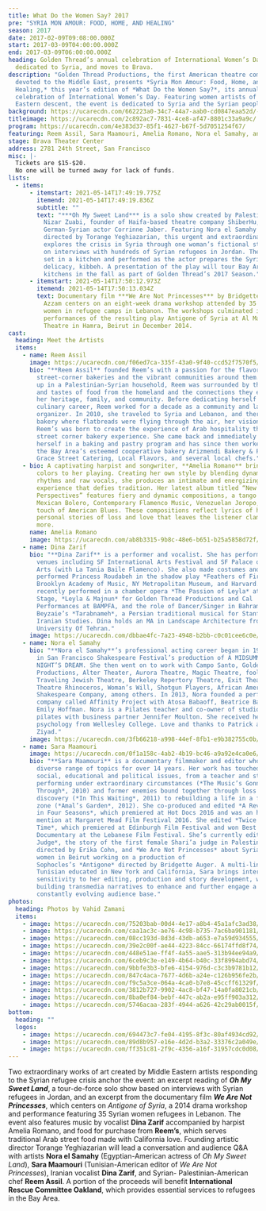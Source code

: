 ```yaml
---
title: What Do the Women Say? 2017
pre: "SYRIA MON AMOUR: FOOD, HOME, AND HEALING"
season: 2017
date: 2017-02-09T09:08:00.000Z
start: 2017-03-09T04:00:00.000Z
end: 2017-03-09T06:00:00.000Z
heading: Golden Thread’s annual celebration of International Women’s Day is
  dedicated to Syria, and moves to Brava.
description: "Golden Thread Productions, the first American theatre company
  devoted to the Middle East, presents *Syria Mon Amour: Food, Home, and
  Healing,* this year’s edition of *What Do the Women Say?*, its annual
  celebration of International Women’s Day. Featuring women artists of Middle
  Eastern descent, the event is dedicated to Syria and the Syrian people."
background: https://ucarecdn.com/662223a0-34c7-44a7-aab0-cd0847eaa52d/-/crop/1500x922/0,0/-/preview/
titleimage: https://ucarecdn.com/2c892ac7-7831-4ce8-af47-8801c33a9a9c/
program: https://ucarecdn.com/4e383d37-85f1-4627-b67f-5d7051254f67/
featuring: Reem Assil, Sara Maamouri, Amelia Romano, Nora el Samahy, and Dina Zarif
stage: Brava Theater Center
address: 2781 24th Street, San Francisco
misc: |-
  Tickets are $15-$20.
  No one will be turned away for lack of funds.
lists:
  - items:
      - itemstart: 2021-05-14T17:49:19.775Z
        itemend: 2021-05-14T17:49:19.836Z
        subtitle: ""
        text: "***Oh My Sweet Land*** is a solo show created by Palestinian writer Amir
          Nizar Zuabi, founder of Haifa-based theatre company ShiberHu, and
          German-Syrian actor Corrinne Jaber. Featuring Nora el Samahy and
          directed by Torange Yeghiazarian, this urgent and extraordinary show
          explores the crisis in Syria through one woman’s fictional story based
          on interviews with hundreds of Syrian refugees in Jordan. The play is
          set in a kitchen and performed as the actor prepares the Syrian
          delicacy, kibbeh. A presentation of the play will tour Bay Area
          kitchens in the fall as part of Golden Thread’s 2017 Season."
      - itemstart: 2021-05-14T17:50:12.973Z
        itemend: 2021-05-14T17:50:13.034Z
        text: Documentary film ***We Are Not Princesses*** by Bridgette Auger and Itab
          Azzam centers on an eight-week drama workshop attended by 35 Syrian
          women in refugee camps in Lebanon. The workshops culminated in three
          performances of the resulting play Antigone of Syria at Al Madina
          Theatre in Hamra, Beirut in December 2014.
cast:
  heading: Meet the Artists
  items:
    - name: Reem Assil
      image: https://ucarecdn.com/f06ed7ca-335f-43a0-9f40-ccd52f7570f5/
      bio: "**Reem Assil** founded Reem’s with a passion for the flavors of Arab
        street-corner bakeries and the vibrant communities around them. Growing
        up in a Palestinian-Syrian household, Reem was surrounded by the aromas
        and tastes of food from the homeland and the connections they evoked of
        her heritage, family, and community. Before dedicating herself to a
        culinary career, Reem worked for a decade as a community and labor
        organizer. In 2010, she traveled to Syria and Lebanon, and there, in a
        bakery where flatbreads were flying through the air, her vision for
        Reem’s was born to create the experience of Arab hospitality through the
        street corner bakery experience. She came back and immediately enrolled
        herself in a baking and pastry program and has since then worked with
        the Bay Area’s esteemed cooperative bakery Arizmendi Bakery & Pizzeria,
        Grace Street Catering, Local Flavors, and several local chefs."
    - bio: A captivating harpist and songwriter, **Amelia Romano** brings unexpected
        colors to her playing. Creating her own style by blending dynamic
        rhythms and raw vocals, she produces an intimate and energizing
        experience that defies tradition. Her latest album titled “New
        Perspectives” features fiery and dynamic compositions, a tango style
        Mexican Bolero, Contemporary Flamenco Music, Venezuelan Joropo, and a
        touch of American Blues. These compositions reflect lyrics of her
        personal stories of loss and love that leaves the listener clamoring for
        more.
      name: Amelia Romano
      image: https://ucarecdn.com/ab8b3315-9b8c-48e6-b651-b25a5858d72f/
    - name: Dina Zarif
      bio: "**Dina Zarif** is a performer and vocalist. She has performed at many
        venues including SF International Arts Festival and SF Palace of Fine
        Arts (with La Tania Baile Flamenco). She also made costumes and
        performed Princess Roudabeh in the shadow play *Feathers of Fire* at
        Brooklyn Academy of Music, NY Metropolitan Museum, and Harvard. She
        recently performed in a chamber opera *The Passion of Leyla* at San Jose
        Stage, *Leyla & Majnun* for Golden Thread Productions and Cal
        Performances at BAMPFA, and the role of Dancer/Singer in Bahram
        Beyzaie’s *Tarabnameh*, a Persian traditional musical for Stanford
        Iranian Studies. Dina holds an MA in Landscape Architecture from
        University Of Tehran."
      image: https://ucarecdn.com/dbbae4fc-7a23-4948-b2bb-c0c01cee6c0e/
    - name: Nora el Samahy
      bio: "**Nora el Samahy**’s professional acting career began in 1998 as a Fairy
        in San Francisco Shakespeare Festival’s production of A MIDSUMMER
        NIGHT’S DREAM. She then went on to work with Campo Santo, Golden Thread
        Productions, Alter Theater, Aurora Theatre, Magic Theatre, foolsFURY,
        Traveling Jewish Theatre, Berkeley Repertory Theatre, Exit Theater,
        Theatre Rhinoceros, Woman’s Will, Shotgun Players, African American
        Shakespeare Company, among others. In 2013, Nora founded a performance
        company called Affinity Project with Atosa Babaoff, Beatrice Basso, and
        Emily Hoffman. Nora is a Pilates teacher and co-owner of studio 74
        pilates with business partner Jennifer Moulton. She received her BA in
        psychology from Wellesley College. Love and thanks to Patrick and
        Ziyad."
      image: https://ucarecdn.com/3fb66218-a998-44ef-8fb1-e9b382755c0b/
    - name: Sara Maamouri
      image: https://ucarecdn.com/0f1a158c-4ab2-4b19-bc46-a9a92e4ca0e6/
      bio: "**Sara Maamouri** is a documentary filmmaker and editor who has explored a
        diverse range of topics for over 14 years. Her work has touched on
        social, educational and political issues, from a teacher and students
        performing under extraordinary circumstances (*The Music’s Gonna Get You
        Through*, 2010) and former enemies bound together through loss and
        discovery (*In This Waiting*, 2011) to rebuilding a life in a former war
        zone (*Amal’s Garden*, 2012). She co-produced and edited *A Revolution
        in Four Seasons*, which premiered at Hot Docs 2016 and was an honorable
        mention at Margaret Mead Film Festival 2016. She edited *Twice Upon A
        Time*, which premiered at Edinburgh Film Festival and won Best
        Documentary at the Lebanese Film Festival. She’s currently editing *The
        Judge*, the story of the first female Shari’a judge in Palestine
        directed by Erika Cohn, and *We Are Not Princesses* about Syrian refugee
        women in Beirut working on a production of
        Sophocles’s *Antigone* directed by Bridgette Auger. A multi-lingual
        Tunisian educated in New York and California, Sara brings international
        sensitivity to her editing, production and story development, while
        building transmedia narratives to enhance and further engage a
        constantly evolving audience base."
photos:
  heading: Photos by Vahid Zamani
  items:
    - image: https://ucarecdn.com/75203bab-00d4-4e17-a8b4-45a1afc3ad38/
    - image: https://ucarecdn.com/caa1ac3c-ae76-4c98-b735-7ac6ba901181/
    - image: https://ucarecdn.com/08cc193d-8d3d-43db-a653-e7a59d934555/
    - image: https://ucarecdn.com/39e2c00f-ae44-4223-84cc-66174ffd8f74/
    - image: https://ucarecdn.com/448e51ae-ff4f-4a55-aae5-313b94ee94a9/
    - image: https://ucarecdn.com/6ceb9c3e-e149-4b64-b40c-33f8994abd74/
    - image: https://ucarecdn.com/9bbfe3b3-bfe6-4154-976d-c3c3b9781b12/
    - image: https://ucarecdn.com/847c4aca-7677-4d6b-a24e-c126b956fe2b/
    - image: https://ucarecdn.com/f9c5a3ce-064a-4ca0-b7e8-45ccff61329f/
    - image: https://ucarecdn.com/3812b727-9902-4ac8-bf47-14a0fa8021cb/
    - image: https://ucarecdn.com/8ba0ef84-bebf-447c-ab2a-e95ff903a312/
    - image: https://ucarecdn.com/5746acaa-283f-4944-a626-42c29ab0015f/
bottom:
  heading: ""
  logos:
    - image: https://ucarecdn.com/694473c7-fe04-4195-8f3c-80af4934cd92/
    - image: https://ucarecdn.com/89d8b957-e16e-4d2d-b3a2-33376c2a049e/
    - image: https://ucarecdn.com/ff351c81-2f9c-4356-a16f-31957cdc0d08/
---
```

Two extraordinary works of art created by Middle Eastern artists responding to the Syrian refugee crisis anchor the event: an excerpt reading of ***Oh My Sweet Land***, a tour-de-force solo show based on interviews with Syrian refugees in Jordan, and an excerpt from the documentary film ***We Are Not Princesses***, which centers on *Antigone of Syria*, a 2014 drama workshop and performance featuring 35 Syrian women refugees in Lebanon. The event also features music by vocalist **Dina Zarif** accompanied by harpist Amelia Romano, and food for purchase from **Reem’s**, which serves traditional Arab street food made with California love. Founding artistic director Torange Yeghiazarian will lead a conversation and audience Q&A with artists **Nora el Samahy** (Egyptian-American actress of *Oh My Sweet Land*), **Sara Maamouri** (Tunisian-American editor of *We Are Not Princesses*), Iranian vocalist **Dina Zarif**, and Syrian- Palestinian-American chef **Reem Assil**. A portion of the proceeds will benefit **International Rescue Committee Oakland**, which provides essential services to refugees in the Bay Area.